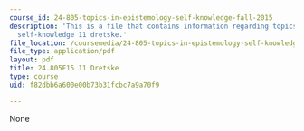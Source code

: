 ```yaml
---
course_id: 24-805-topics-in-epistemology-self-knowledge-fall-2015
description: 'This is a file that contains information regarding topics in epistemology:
  self-knowledge 11 dretske.'
file_location: /coursemedia/24-805-topics-in-epistemology-self-knowledge-fall-2015/f82dbb6a600e00b73b31fcbc7a9a70f9_MIT24_805F15_11Dre.pdf
file_type: application/pdf
layout: pdf
title: 24.805F15 11 Dretske
type: course
uid: f82dbb6a600e00b73b31fcbc7a9a70f9

---
```

None